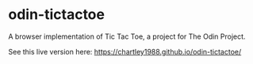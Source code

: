 # odin-tictactoe
A browser implementation of Tic Tac Toe, a project for The Odin Project.

See this live version here:
https://chartley1988.github.io/odin-tictactoe/